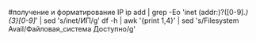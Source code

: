 #получение и форматирование IP
ip add | grep -Eo 'inet (addr:)?([0-9]*\.){3}[0-9]*' | sed 's/inet/ИП/g'
df -h | awk '{print $1,$4}' | sed 's/Filesystem Avail/Файловая_система  Доступно/g'
